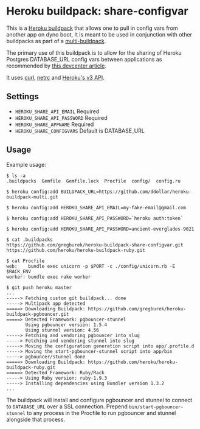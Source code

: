 Heroku buildpack: share-configvar
=========================

This is a [Heroku buildpack](http://devcenter.heroku.com/articles/buildpacks)
that allows one to pull in config vars from another app on dyno boot,
It is meant to be used in conjunction with other buildpacks as part of a
[multi-buildpack](https://github.com/ddollar/heroku-buildpack-multi).

The primary use of this buildpack is to allow for the sharing of Heroku Postgres
DATABASE_URL config vars between applications as recommended by [this devcenter
article](https://devcenter.heroku.com/articles/connecting-to-heroku-postgres-databases-from-outside-of-heroku).

It uses [curl](http://curl.haxx.se//),
[netrc](http://manpages.ubuntu.com/manpages/intrepid/man5/netrc.5.html) and
[Heroku's v3 API](https://devcenter.heroku.com/articles/platform-api-reference).

Settings
-----

- `HEROKU_SHARE_API_EMAIL` Required
- `HEROKU_SHARE_API_PASSWORD` Required
- `HEROKU_SHARE_APPNAME` Required
- `HEROKU_SHARE_CONFIGVARS` Default is DATABASE_URL

Usage
-----

Example usage:

    $ ls -a
    .buildpacks  Gemfile  Gemfile.lock  Procfile  config/  config.ru

    $ heroku config:add BUILDPACK_URL=https://github.com/ddollar/heroku-buildpack-multi.git

    $ heroku config:add HEROKU_SHARE_API_EMAIL=my-fake-email@gmail.com

    $ heroku config:add HEROKU_SHARE_API_PASSWORD=`heroku auth:token`

    $ heroku config:add HEROKU_SHARE_API_PASSWORD=ancient-everglades-9021

    $ cat .buildpacks
    https://github.com/gregburek/heroku-buildpack-share-configvar.git
    https://github.com/heroku/heroku-buildpack-ruby.git

    $ cat Procfile
    web:    bundle exec unicorn -p $PORT -c ./config/unicorn.rb -E $RACK_ENV
    worker: bundle exec rake worker

    $ git push heroku master
    ...
    -----> Fetching custom git buildpack... done
    -----> Multipack app detected
    =====> Downloading Buildpack: https://github.com/gregburek/heroku-buildpack-pgbouncer.git
    =====> Detected Framework: pgbouncer-stunnel
           Using pgbouncer version: 1.5.4
           Using stunnel version: 4.56
    -----> Fetching and vendoring pgbouncer into slug
    -----> Fetching and vendoring stunnel into slug
    -----> Moving the configuration generation script into app/.profile.d
    -----> Moving the start-pgbouncer-stunnel script into app/bin
    -----> pgbouncer/stunnel done
    =====> Downloading Buildpack: https://github.com/heroku/heroku-buildpack-ruby.git
    =====> Detected Framework: Ruby/Rack
    -----> Using Ruby version: ruby-1.9.3
    -----> Installing dependencies using Bundler version 1.3.2
    ...

The buildpack will install and configure pgbouncer and stunnel to connect to
`DATABASE_URL` over a SSL connection. Prepend `bin/start-pgbouncer-stunnel`
to any process in the Procfile to run pgbouncer and stunnel alongside that process.
